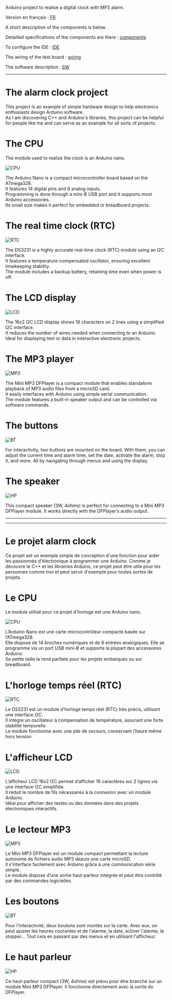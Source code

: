 Arduino project to realise a digital clock with MP3 alarm.

Version en français : [FR](#le-projet-alarm-clock)

A short description of the components is below.

Detailled specifications of the components are there : [components](docs/components.md)

To configure the IDE : [IDE](docs/IDE_arduino.md)

The wiring of the test board : [wiring](docs/cablage.md)

The software description : [SW](docs/SW_design.md)

---
# The alarm clock project
This project is an example of simple hardware design to help electronics enthusiasts design Arduino software.  
As I am discovering C++ and Arduino's libraries, this project can be helpful for people like me and can serve as an example for all sorts of projects.
# The CPU
The module used to realize the clock is an Arduino nano.

![CPU](components/nano.png)

The Arduino Nano is a compact microcontroller board based on the ATmega328.  
It features 14 digital pins and 8 analog inputs.  
Programming is done through a mini-B USB port and it supports most Arduino accessories.  
Its small size makes it perfect for embedded or breadboard projects.
# The real time clock (RTC)

![RTC](components/ds3231.png)

The DS3231 is a highly accurate real-time clock (RTC) module using an I2C interface.  
It features a temperature-compensated oscillator, ensuring excellent timekeeping stability.  
The module includes a backup battery, retaining time even when power is off.  
# The LCD display

![LCD](components/lcd.png)

The 16x2 I2C LCD display shows 16 characters on 2 lines using a simplified I2C interface.  
It reduces the number of wires needed when connecting to an Arduino.  
Ideal for displaying text or data in interactive electronic projects.  
# The MP3 player

![MP3](components/MP3.png)

The Mini MP3 DFPlayer is a compact module that enables standalone playback of MP3 audio files from a microSD card.  
It easily interfaces with Arduino using simple serial communication.  
The module features a built-in speaker output and can be controlled via software commands. 
# The buttons

![BT](components/boutons.png)

For interactivity, two buttons are mounted on the board. With them, you can adjust the current time and alarm time, set the date, activate the alarm, stop it, and more. All by navigating through menus and using the display.
# The speaker

![HP](components/hp.png)

This compact speaker (3W, 4ohms) is perfect for connecting to a Mini MP3 DFPlayer module. It works directly with the DFPlayer’s audio output.

---

---
# Le projet alarm clock

Ce projet est un exemple simple de conception d'une fonction pour aider les passionnés d'électronique à programmer une Arduino.
Comme je découvre le C++ et les librairies Arduino, ce projet peut être utile pour les personnes comme moi et peut servir d'exemple pour toutes sortes de projets.
# Le CPU

Le module utilisé pour ce projet d'horloge est une Arduino nano.

![CPU](components/nano.png)

L’Arduino Nano est une carte microcontrôleur compacte basée sur l’ATmega328.  
Elle dispose de 14 broches numériques et de 8 entrées analogiques.
Elle se programme via un port USB mini-B et supporte la plupart des accessoires Arduino.  
Sa petite taille la rend parfaite pour les projets embarqués ou sur breadboard.
# L'horloge temps réel (RTC)

![RTC](components/ds3231.png)

Le DS3231 est un module d’horloge temps réel (RTC) très précis, utilisant une interface I2C.  
Il intègre un oscillateur à compensation de température, assurant une forte stabilité temporelle.  
Le module fonctionne avec une pile de secours, conservant l’heure même hors tension. 

# L'afficheur LCD

![LCD](components/lcd.png)

L’afficheur LCD 16x2 I2C permet d’afficher 16 caractères sur 2 lignes via une interface I2C simplifiée.  
Il réduit le nombre de fils nécessaires à la connexion avec un module Arduino.  
Idéal pour afficher des textes ou des données dans des projets électroniques interactifs. 

# Le lecteur MP3

![MP3](components/MP3.png)

Le Mini MP3 DFPlayer est un module compact permettant la lecture autonome de fichiers audio MP3 depuis une carte microSD.  
Il s’interface facilement avec Arduino grâce à une communication série simple.  
Le module dispose d’une sortie haut-parleur intégrée et peut être contrôlé par des commandes logicielles. 

# Les boutons

![BT](components/boutons.png)

Pour l'interactivité, deux boutons sont montés sur la carte. Avec eux, on peut ajuster les heures courantes et de l'alarme, la date, activer l'alarme, la stopper... Tout cela en passant par des menus et en utilisant l'afficheur.
# Le haut parleur

![HP](components/hp.png)

Ce haut-parleur compact (3W, 4ohms) est prévu pour être branché sur un module Mini MP3 DFPlayer. Il fonctionne directement avec la sortie du DFPlayer.

